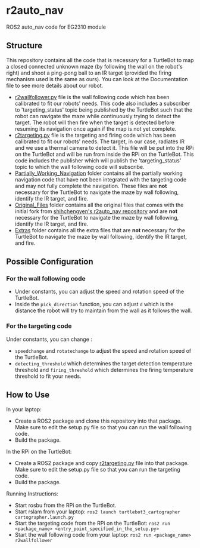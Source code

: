 <h1> r2auto_nav </h1>

ROS2 auto_nav code for EG2310 module

## Structure

This repository contains all the code that is necessary for a TurtleBot to map a closed connected unknown maze (by following the wall on the robot's right) and shoot a ping-pong ball to an IR target (provided the firing mechanism used is the same as ours). You can look at the Documentation file to see more details about our robot.

- [r2wallfollower.py](r2wallfollower.py) file is the wall following code which has been calibrated to fit our robots' needs. This code also includes a subscriber to 'targeting_status' topic being published by the TurtleBot such that the robot can navigate the maze while continuously trying to detect the target. The robot will then fire when the target is detected before resuming its navigation once again if the map is not yet complete.
- [r2targeting.py](r2targeting.py) file is the targeting and firing code which has been calibrated to fit our robots' needs. The target, in our case, radiates IR and we use a thermal camera to detect it. This file will be put into the RPi on the TurtleBot and will be run from inside the RPi on the TurtleBot. This code includes the publisher which will publish the 'targeting_status' topic to which the wall following code will subscribe.
- [Partially_Working_Navigation](Partially_Working_Navigation) folder contains all the partially working navigation code that have not been integrated with the targeting code and may not fully complete the navigation. These files are <b>not</b> necessary for the TurtleBot to navigate the maze by wall following, identify the IR target, and fire.
- [Original_Files](Original_Files) folder contains all the original files that comes with the initial fork from [shihchengyen's r2auto_nav repository](https://github.com/shihchengyen/r2auto_nav) and are <b>not</b> necessary for the TurtleBot to navigate the maze by wall following, identify the IR target, and fire.
- [Extras](Extras) folder contains all the extra files that are <b>not</b> necessary for the TurtleBot to navigate the maze by wall following, identify the IR target, and fire.

## Possible Configuration

### For the wall following code
- Under constants, you can adjust the speed and rotation speed of the TurtleBot.
- Inside the ```pick_direction``` function, you can adjust ```d``` which is the distance the robot will try to maintain from the wall as it follows the wall.

### For the targeting code
Under constants, you can change :
- ```speedchange``` and ```rotatechange``` to adjust the speed and rotation speed of the TurtleBot. 
- ```detecting_threshold``` which determines the target detection temperature threshold and ```firing_threshold``` which determines the firing temperature threshold to fit your needs.

## How to Use

In your laptop:
- Create a ROS2 package and clone this repository into that package. Make sure to edit the setup.py file so that you can run the wall following code.
- Build the package.

In the RPi on the TurtleBot:
- Create a ROS2 package and copy [r2targeting.py](r2targeting.py) file into that package. Make sure to edit the setup.py file so that you can run the targeting code.
- Build the package.

Running Instructions:
- Start rosbu from the RPi on the TurtleBot.
- Start rslam from your laptop: 
  ``` ros2 launch turtlebot3_cartographer cartographer.launch.py ```
- Start the targeting code from the RPi on the TurtleBot: 
  ```ros2 run <package_name> <entry_point_specified_in_the_setup.py> ```
- Start the wall following code from your laptop: 
  ```ros2 run <package_name> r2wallfollower ```
